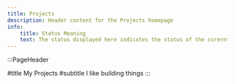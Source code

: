 ```yaml
---
title: Projects
description: Header content for the Projects homepage
info:
    title: Status Meaning
    text: The status displayed here indicates the status of the curernt version. Therefore a status of 'Complete' doesn't indicate that there will be no future work on this project. Additionally, the version displayed may not yet be available for use in the project is 'In Progress'.
---
```


:::PageHeader

#title
My Projects 
#subtitle
I like building things
:::

